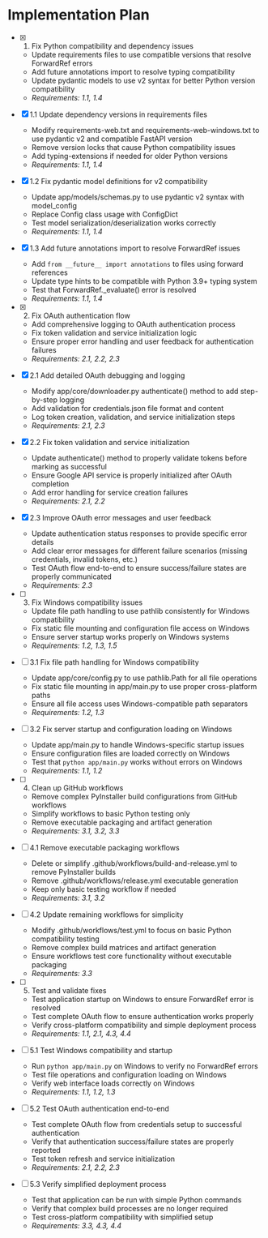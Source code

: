 # Implementation Plan

- [x] 1. Fix Python compatibility and dependency issues
  - Update requirements files to use compatible versions that resolve ForwardRef errors
  - Add future annotations import to resolve typing compatibility
  - Update pydantic models to use v2 syntax for better Python version compatibility
  - _Requirements: 1.1, 1.4_

- [x] 1.1 Update dependency versions in requirements files
  - Modify requirements-web.txt and requirements-web-windows.txt to use pydantic v2 and compatible FastAPI version
  - Remove version locks that cause Python compatibility issues
  - Add typing-extensions if needed for older Python versions
  - _Requirements: 1.1, 1.4_

- [x] 1.2 Fix pydantic model definitions for v2 compatibility
  - Update app/models/schemas.py to use pydantic v2 syntax with model_config
  - Replace Config class usage with ConfigDict
  - Test model serialization/deserialization works correctly
  - _Requirements: 1.1, 1.4_

- [x] 1.3 Add future annotations import to resolve ForwardRef issues
  - Add `from __future__ import annotations` to files using forward references
  - Update type hints to be compatible with Python 3.9+ typing system
  - Test that ForwardRef._evaluate() error is resolved
  - _Requirements: 1.1, 1.4_

- [x] 2. Fix OAuth authentication flow
  - Add comprehensive logging to OAuth authentication process
  - Fix token validation and service initialization logic
  - Ensure proper error handling and user feedback for authentication failures
  - _Requirements: 2.1, 2.2, 2.3_

- [x] 2.1 Add detailed OAuth debugging and logging
  - Modify app/core/downloader.py authenticate() method to add step-by-step logging
  - Add validation for credentials.json file format and content
  - Log token creation, validation, and service initialization steps
  - _Requirements: 2.1, 2.3_

- [x] 2.2 Fix token validation and service initialization
  - Update authenticate() method to properly validate tokens before marking as successful
  - Ensure Google API service is properly initialized after OAuth completion
  - Add error handling for service creation failures
  - _Requirements: 2.1, 2.2_

- [x] 2.3 Improve OAuth error messages and user feedback
  - Update authentication status responses to provide specific error details
  - Add clear error messages for different failure scenarios (missing credentials, invalid tokens, etc.)
  - Test OAuth flow end-to-end to ensure success/failure states are properly communicated
  - _Requirements: 2.3_

- [ ] 3. Fix Windows compatibility issues
  - Update file path handling to use pathlib consistently for Windows compatibility
  - Fix static file mounting and configuration file access on Windows
  - Ensure server startup works properly on Windows systems
  - _Requirements: 1.2, 1.3, 1.5_

- [ ] 3.1 Fix file path handling for Windows compatibility
  - Update app/core/config.py to use pathlib.Path for all file operations
  - Fix static file mounting in app/main.py to use proper cross-platform paths
  - Ensure all file access uses Windows-compatible path separators
  - _Requirements: 1.2, 1.3_

- [ ] 3.2 Fix server startup and configuration loading on Windows
  - Update app/main.py to handle Windows-specific startup issues
  - Ensure configuration files are loaded correctly on Windows
  - Test that `python app/main.py` works without errors on Windows
  - _Requirements: 1.1, 1.2_

- [ ] 4. Clean up GitHub workflows
  - Remove complex PyInstaller build configurations from GitHub workflows
  - Simplify workflows to basic Python testing only
  - Remove executable packaging and artifact generation
  - _Requirements: 3.1, 3.2, 3.3_

- [ ] 4.1 Remove executable packaging workflows
  - Delete or simplify .github/workflows/build-and-release.yml to remove PyInstaller builds
  - Remove .github/workflows/release.yml executable generation
  - Keep only basic testing workflow if needed
  - _Requirements: 3.1, 3.2_

- [ ] 4.2 Update remaining workflows for simplicity
  - Modify .github/workflows/test.yml to focus on basic Python compatibility testing
  - Remove complex build matrices and artifact generation
  - Ensure workflows test core functionality without executable packaging
  - _Requirements: 3.3_

- [ ] 5. Test and validate fixes
  - Test application startup on Windows to ensure ForwardRef error is resolved
  - Test complete OAuth flow to ensure authentication works properly
  - Verify cross-platform compatibility and simple deployment process
  - _Requirements: 1.1, 2.1, 4.3, 4.4_

- [ ] 5.1 Test Windows compatibility and startup
  - Run `python app/main.py` on Windows to verify no ForwardRef errors
  - Test file operations and configuration loading on Windows
  - Verify web interface loads correctly on Windows
  - _Requirements: 1.1, 1.2, 1.3_

- [ ] 5.2 Test OAuth authentication end-to-end
  - Test complete OAuth flow from credentials setup to successful authentication
  - Verify that authentication success/failure states are properly reported
  - Test token refresh and service initialization
  - _Requirements: 2.1, 2.2, 2.3_

- [ ] 5.3 Verify simplified deployment process
  - Test that application can be run with simple Python commands
  - Verify that complex build processes are no longer required
  - Test cross-platform compatibility with simplified setup
  - _Requirements: 3.3, 4.3, 4.4_
